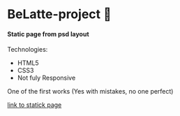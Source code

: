 # BeLatte-project :baby:
#### Static page from psd layout
Technologies:
- HTML5
- CSS3
- Not fuly Responsive

One of the first works (Yes with mistakes, no one perfect)

[link to statick page](https://master-bogdan.github.io/belatte/)
